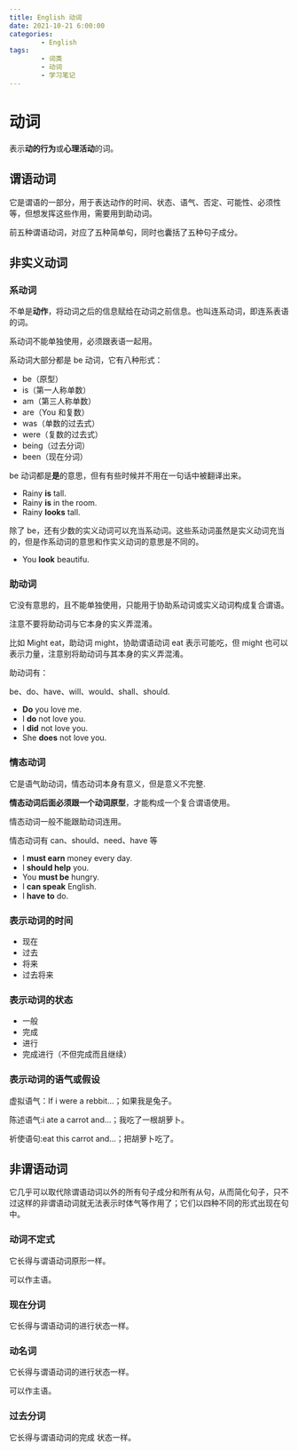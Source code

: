 ```yaml
---
title: English 动词
date: 2021-10-21 6:00:00
categories:
        - English
tags:
        - 词类
        - 动词
        - 学习笔记
---
```


# 动词

表示**动的行为**或**心理活动**的词。

## 谓语动词

它是谓语的一部分，用于表达动作的时间、状态、语气、否定、可能性、必须性等，但想发挥这些作用，需要用到助动词。

前五种谓语动词，对应了五种简单句，同时也囊括了五种句子成分。

## 非实义动词

### 系动词

不单是**动作**，将动词之后的信息赋给在动词之前信息。也叫连系动词，即连系表语的词。

系动词不能单独使用，必须跟表语一起用。

系动词大部分都是 be 动词，它有八种形式：

- be（原型）
- is（第一人称单数）
- am（第三人称单数）
- are（You 和复数）
- was（单数的过去式）
- were（复数的过去式）
- being（过去分词）
- been（现在分词）

be 动词都是**是**的意思，但有有些时候并不用在一句话中被翻译出来。

- Rainy **is** tall.
- Rainy **is** in the room.
- Rainy **looks** tall.

除了 be，还有少数的实义动词可以充当系动词。这些系动词虽然是实义动词充当的，但是作系动词的意思和作实义动词的意思是不同的。

- You **look** beautifu.

### 助动词

它没有意思的，且不能单独使用，只能用于协助系动词或实义动词构成复合谓语。

注意不要将助动词与它本身的实义弄混淆。

比如 Might eat，助动词 might，协助谓语动词 eat 表示可能吃，但 might 也可以表示力量，注意别将助动词与其本身的实义弄混淆。

助动词有：

be、do、have、will、would、shall、should.

- **Do** you love me.
- I **do** not love you.
- I **did** not love you.
- She **does** not love you.

### 情态动词

它是语气助动词，情态动词本身有意义，但是意义不完整.

**情态动词后面必须跟一个动词原型**，才能构成一个复合谓语使用。

情态动词一般不能跟助动词连用。

情态动词有 can、should、need、have 等

- I **must earn** money every day.
- I **should help** you.
- You **must be** hungry.
- I **can speak** English.
- I **have to** do.

### 表示动词的时间

- 现在
- 过去
- 将来
- 过去将来

### 表示动词的状态

- 一般
- 完成
- 进行
- 完成进行（不但完成而且继续）

### 表示动词的语气或假设

虚拟语气：If i were a rebbit…；如果我是兔子。

陈述语气:i ate a carrot and…；我吃了一根胡萝卜。

祈使语句:eat this carrot and…；把胡萝卜吃了。

## 非谓语动词

它几乎可以取代除谓语动词以外的所有句子成分和所有从句，从而简化句子，只不过这样的非谓语动词就无法表示时体气等作用了；它们以四种不同的形式出现在句中。

### 动词不定式

它长得与谓语动词原形一样。

可以作主语。

### 现在分词

它长得与谓语动词的进行状态一样。

### 动名词

它长得与谓语动词的进行状态一样。

可以作主语。

### 过去分词

它长得与谓语动词的完成 状态一样。

